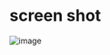 # screen shot

![image](https://user-images.githubusercontent.com/96559286/187687771-2cb7c3b2-cec9-4b4e-bb08-707679278368.png)

 

